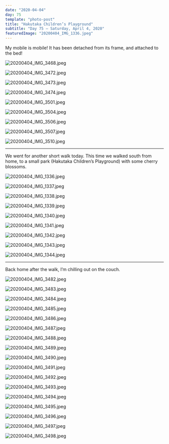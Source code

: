 ```yaml
---
date: "2020-04-04"
day: 75
template: "photo-post"
title: "Hakutaka Children’s Playground"
subtitle: "Day 75 – Saturday, April 4, 2020"
featuredImage: "20200404_IMG_1336.jpeg"
---
```


My mobile is mobile! It has been detached from its frame, and attached to the bed!

![20200404_IMG_3468.jpeg](20200404_IMG_3468.jpeg)

![20200404_IMG_3472.jpeg](20200404_IMG_3472.jpeg)

![20200404_IMG_3473.jpeg](20200404_IMG_3473.jpeg)

![20200404_IMG_3474.jpeg](20200404_IMG_3474.jpeg)

![20200404_IMG_3501.jpeg](20200404_IMG_3501.jpeg)

![20200404_IMG_3504.jpeg](20200404_IMG_3504.jpeg)

![20200404_IMG_3506.jpeg](20200404_IMG_3506.jpeg)

![20200404_IMG_3507.jpeg](20200404_IMG_3507.jpeg)

![20200404_IMG_3510.jpeg](20200404_IMG_3510.jpeg)

<hr />

We went for another short walk today. This time we walked south from home, to a small park (Hakutaka Children’s Playground) with some cherry blossoms.

![20200404_IMG_1336.jpeg](20200404_IMG_1336.jpeg)

![20200404_IMG_1337.jpeg](20200404_IMG_1337.jpeg)

![20200404_IMG_1338.jpeg](20200404_IMG_1338.jpeg)

![20200404_IMG_1339.jpeg](20200404_IMG_1339.jpeg)

![20200404_IMG_1340.jpeg](20200404_IMG_1340.jpeg)

![20200404_IMG_1341.jpeg](20200404_IMG_1341.jpeg)

![20200404_IMG_1342.jpeg](20200404_IMG_1342.jpeg)

![20200404_IMG_1343.jpeg](20200404_IMG_1343.jpeg)

![20200404_IMG_1344.jpeg](20200404_IMG_1344.jpeg)

<hr />

Back home after the walk, I’m chilling out on the couch.

![20200404_IMG_3482.jpeg](20200404_IMG_3482.jpeg)

![20200404_IMG_3483.jpeg](20200404_IMG_3483.jpeg)

![20200404_IMG_3484.jpeg](20200404_IMG_3484.jpeg)

![20200404_IMG_3485.jpeg](20200404_IMG_3485.jpeg)

![20200404_IMG_3486.jpeg](20200404_IMG_3486.jpeg)

![20200404_IMG_3487.jpeg](20200404_IMG_3487.jpeg)

![20200404_IMG_3488.jpeg](20200404_IMG_3488.jpeg)

![20200404_IMG_3489.jpeg](20200404_IMG_3489.jpeg)

![20200404_IMG_3490.jpeg](20200404_IMG_3490.jpeg)

![20200404_IMG_3491.jpeg](20200404_IMG_3491.jpeg)

![20200404_IMG_3492.jpeg](20200404_IMG_3492.jpeg)

![20200404_IMG_3493.jpeg](20200404_IMG_3493.jpeg)

![20200404_IMG_3494.jpeg](20200404_IMG_3494.jpeg)

![20200404_IMG_3495.jpeg](20200404_IMG_3495.jpeg)

![20200404_IMG_3496.jpeg](20200404_IMG_3496.jpeg)

![20200404_IMG_3497.jpeg](20200404_IMG_3497.jpeg)

![20200404_IMG_3498.jpeg](20200404_IMG_3498.jpeg)
